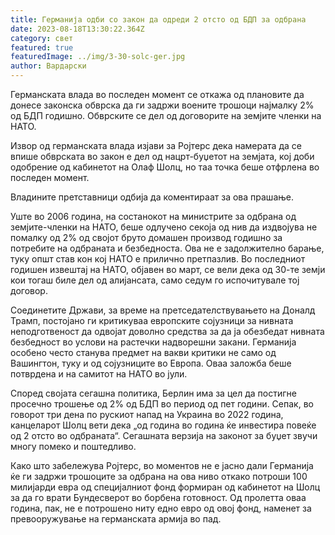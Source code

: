 ```yaml
---
title: Германија одби со закон да одреди 2 отсто од БДП за одбрана
date: 2023-08-18T13:30:22.364Z
category: свет
featured: true
featuredImage: ../img/3-30-solc-ger.jpg
author: Вардарски
---
```

Германската влада во последен момент се откажа од плановите да донесе законска обврска да ги задржи воените трошоци најмалку 2% од БДП годишно. Обврските се дел од договорите на земјите членки на НАТО.

Извор од германската влада изјави за Ројтерс дека намерата да се впише обврската во закон е дел од нацрт-буџетот на земјата, кој доби одобрение од кабинетот на Олаф Шолц, но таа точка беше отфрлена во последен момент.

Владините претставници одбија да коментираат за ова прашање.

Уште во 2006 година, на состанокот на министрите за одбрана од земјите-членки на НАТО, беше одлучено секоја од нив да издвојува не помалку од 2% од својот бруто домашен производ годишно за потребите на одбраната и безбедноста. Ова не е задолжително барање, туку општ став кон кој НАТО е прилично претпазлив. Во последниот годишен извештај на НАТО, објавен во март, се вели дека од 30-те земји кои тогаш биле дел од алијансата, само седум го испочитувале тој договор.

Соединетите Држави, за време на претседателствувањето на Доналд Трамп, постојано ги критикуваа европските сојузници за нивната неподготвеност да одвојат доволно средства за да ја обезбедат нивната безбедност во услови на растечки надворешни закани. Германија особено често станува предмет на вакви критики не само од Вашингтон, туку и од сојузниците во Европа. Оваа заложба беше потврдена и на самитот на НАТО во јули.

Според својата сегашна политика, Берлин има за цел да постигне просечно трошење од 2% од БДП во период од пет години. Сепак, во говорот три дена по рускиот напад на Украина во 2022 година, канцеларот Шолц вети дека „од година во година ќе инвестира повеќе од 2 отсто во одбраната“. Сегашната верзија на законот за буџет звучи многу помеко и поштедливо.

Како што забележува Ројтерс, во моментов не е јасно дали Германија ќе ги задржи трошоците за одбрана на ова ниво откако потроши 100 милијарди евра од специјалниот фонд формиран од кабинетот на Шолц за да го врати Бундесверот во борбена готовност. Од пролетта оваа година, пак, не е потрошено ниту едно евро од овој фонд, наменет за превооружување на германската армија во пад.